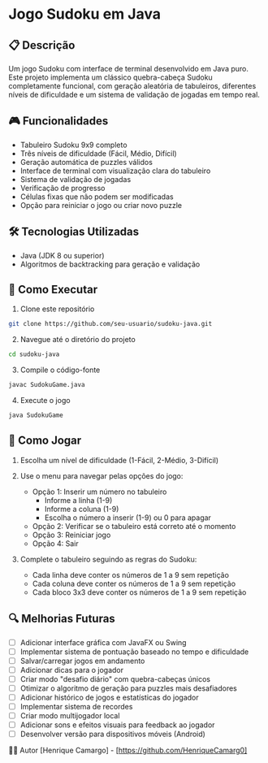 # Jogo Sudoku em Java

## 📋 Descrição
Um jogo Sudoku com interface de terminal desenvolvido em Java puro. Este projeto implementa um clássico quebra-cabeça Sudoku completamente funcional, com geração aleatória de tabuleiros, diferentes níveis de dificuldade e um sistema de validação de jogadas em tempo real.

## 🎮 Funcionalidades
- Tabuleiro Sudoku 9x9 completo
- Três níveis de dificuldade (Fácil, Médio, Difícil)
- Geração automática de puzzles válidos
- Interface de terminal com visualização clara do tabuleiro
- Sistema de validação de jogadas
- Verificação de progresso
- Células fixas que não podem ser modificadas
- Opção para reiniciar o jogo ou criar novo puzzle

## 🛠️ Tecnologias Utilizadas
- Java (JDK 8 ou superior)
- Algoritmos de backtracking para geração e validação

## 🚀 Como Executar
1. Clone este repositório
```bash
git clone https://github.com/seu-usuario/sudoku-java.git
```

2. Navegue até o diretório do projeto
```bash
cd sudoku-java
```

3. Compile o código-fonte
```bash
javac SudokuGame.java
```

4. Execute o jogo
```bash
java SudokuGame
```

## 📝 Como Jogar
1. Escolha um nível de dificuldade (1-Fácil, 2-Médio, 3-Difícil)
2. Use o menu para navegar pelas opções do jogo:
   - Opção 1: Inserir um número no tabuleiro
     - Informe a linha (1-9)
     - Informe a coluna (1-9)
     - Escolha o número a inserir (1-9) ou 0 para apagar
   - Opção 2: Verificar se o tabuleiro está correto até o momento
   - Opção 3: Reiniciar jogo
   - Opção 4: Sair

3. Complete o tabuleiro seguindo as regras do Sudoku:
   - Cada linha deve conter os números de 1 a 9 sem repetição
   - Cada coluna deve conter os números de 1 a 9 sem repetição
   - Cada bloco 3x3 deve conter os números de 1 a 9 sem repetição

## 🔍 Melhorias Futuras
- [ ] Adicionar interface gráfica com JavaFX ou Swing
- [ ] Implementar sistema de pontuação baseado no tempo e dificuldade
- [ ] Salvar/carregar jogos em andamento
- [ ] Adicionar dicas para o jogador
- [ ] Criar modo "desafio diário" com quebra-cabeças únicos
- [ ] Otimizar o algoritmo de geração para puzzles mais desafiadores
- [ ] Adicionar histórico de jogos e estatísticas do jogador
- [ ] Implementar sistema de recordes
- [ ] Criar modo multijogador local
- [ ] Adicionar sons e efeitos visuais para feedback ao jogador
- [ ] Desenvolver versão para dispositivos móveis (Android)

👨‍💻 Autor
[Henrique Camargo] - [https://github.com/HenriqueCamarg0]
